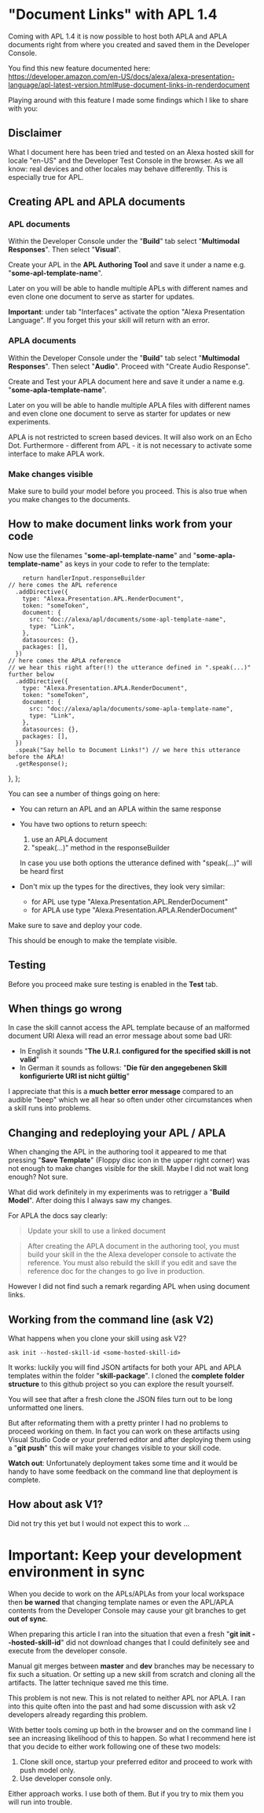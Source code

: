 # "Document Links" with APL 1.4 

Coming with APL 1.4 it is now possible to host both APLA and APLA documents right from where you created and saved them in the Developer Console. 

You find this new feature documented here:
https://developer.amazon.com/en-US/docs/alexa/alexa-presentation-language/apl-latest-version.html#use-document-links-in-renderdocument

Playing around with this feature I made some findings which I like to share with you:

## Disclaimer

What I document here has been tried and tested on an Alexa hosted skill for locale "en-US" and the Developer Test Console in the browser. As we all know: real devices and other locales may behave differently. This is especially true for APL.


## Creating APL and APLA documents


### APL documents

Within the Developer Console under the "**Build**" tab select "**Multimodal Responses**". Then select "**Visual**".

Create your APL in the **APL Authoring Tool** and save it under a name e.g. "**some-apl-template-name**". 

Later on you will be able to handle multiple APLs with different names and even clone one document to serve as starter for updates.

**Important**: under tab "Interfaces" activate the option "Alexa Presentation Language". If you forget this your skill will return with an error.

### APLA documents

Within the Developer Console under the "**Build**" tab select "**Multimodal Responses**". Then select "**Audio**". Proceed with "Create Audio Response".

Create and Test your APLA document here and save it under a name e.g. "**some-apla-template-name**". 

Later on you will be able to handle multiple APLA files with different names and even clone one document to serve as starter for updates or new experiments.

APLA is not restricted to screen based devices. It will also work on an Echo Dot. Furthermore - different from APL - it is not necessary to activate some interface to make APLA work.

### Make changes visible

Make sure to build your model before you proceed. This is also true when you make changes to the documents.

## How to make document links work from your code

Now use the filenames "**some-apl-template-name**" and "**some-apla-template-name**" as keys in your code to refer to the template:

        return handlerInput.responseBuilder
    // here comes the APL reference
      .addDirective({
        type: "Alexa.Presentation.APL.RenderDocument",
        token: "someToken",
        document: {
          src: "doc://alexa/apl/documents/some-apl-template-name",
          type: "Link",
        },
        datasources: {},
        packages: [],
      })
    // here comes the APLA reference
    // we hear this right after(!) the utterance defined in ".speak(...)" further below
      .addDirective({
        type: "Alexa.Presentation.APLA.RenderDocument",
        token: "someToken",
        document: {
          src: "doc://alexa/apla/documents/some-apla-template-name",
          type: "Link",
        },
        datasources: {},
        packages: [],
      })
      .speak("Say hello to Document Links!") // we here this utterance before the APLA!
      .getResponse();
  },
};

You can see a number of things going on here:

- You can return an APL and an APLA within the same response 
- You have two options to return speech: 
  1. use an APLA document
  2. "speak(...)" method in the responseBuilder

  In case you use both options the utterance defined with "speak(...)" will be heard first 

- Don't mix up the types for the directives, they look very similar:
  - for APL use type "Alexa.Presentation.APL.RenderDocument"
  - for APLA use type "Alexa.Presentation.APLA.RenderDocument"

Make sure to save and deploy your code.

This should be enough to make the template visible.

## Testing

Before you proceed make sure testing is enabled in the **Test** tab.

## When things go wrong

In case the skill cannot access the APL template because of an malformed document URI Alexa will read an error message about some bad URI: 

- In English it sounds "**The U.R.I. configured for the specified skill is not valid**"
- In German it sounds as follows: "**Die für den angegebenen Skill konfigurierte URI ist nicht gültig**"

I appreciate that this is a **much better error message** compared to an audible "beep" which we all hear so often under other circumstances when a skill runs into problems. 


## Changing and redeploying your APL / APLA

When changing the APL in the authoring tool it appeared to me that pressing "**Save Template**" (Floppy disc icon in the upper right corner) was not enough to make changes visible for the skill. Maybe I did not wait long enough? Not sure. 

What did work definitely in my experiments was to retrigger a "**Build Model**". After doing this I always saw my changes.

For APLA the docs say clearly: 

> Update your skill to use a linked document

> After creating the APLA document in the authoring tool, you must build your skill in the the Alexa developer console to activate the reference. You must also rebuild the skill if you edit and save the reference doc for the changes to go live in production.

However I did not find such a remark regarding APL when using document links.



## Working from the command line (ask V2)

What happens when you clone your skill using ask V2? 

    ask init --hosted-skill-id <some-hosted-skill-id>

It works: luckily you will find JSON artifacts for both your APL and APLA templates within the folder "**skill-package**". I cloned the **complete folder structure** to this github project so you can explore the result yourself.

You will see that after a fresh clone the JSON files turn out to be long unformatted one liners. 

But after reformating them with a pretty printer I had no problems to proceed working on them. In fact you can work on these artifacts using Visual Studio Code or your preferred editor and after deploying them using a "**git push**" this will make your changes visible to your skill code. 

**Watch out**: Unfortunately deployment takes some time and it would be handy to have some feedback on the command line that deployment is complete.

## How about ask V1?

Did not try this yet but I would not expect this to work ...

# Important: Keep your development environment in sync

When you decide to work on the APLs/APLAs from your local workspace then **be warned** that changing template names or even the APL/APLA contents from the Developer Console may cause your git branches to get **out of sync**. 

When preparing this article I ran into the situation that even a fresh "**git init --hosted-skill-id**" did not download changes that I could definitely see and execute from the developer console.

Manual git merges between **master** and **dev** branches may be necessary to fix such a situation. Or setting up a new skill from scratch and cloning all the artifacts. The latter technique saved me this time.

This problem is not new. This is not related to neither APL nor APLA. I ran into this quite often into the past and had some discussion with ask v2 developers already regarding this problem.

With better tools coming up both in the browser and on the command line I see an increasing likelihood of this to happen. So what I recommend here ist that you decide to either work following one of these two models:

  1. Clone skill once, startup your preferred editor and proceed to work with push model only.
  2. Use developer console only.

Either approach works. I use both of them. But if you try to mix them you will run into trouble.




